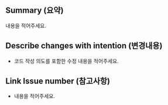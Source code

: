 ## Summary (요약)
내용을 적어주세요.

## Describe changes with intention (변경내용)
- 코드 작성 의도를 포함한 수정 내용을 적어주세요.

## Link Issue number (참고사항)
- 내용을 적어주세요.
